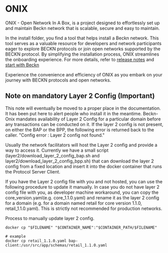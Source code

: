 # ONIX

ONIX - Open Network In A Box, is a project designed to effortlessly set up and maintain Beckn network that is scalable, secure and easy to maintain.

In the install folder, you find a tool that helps install a Beckn network. This tool serves as a valuable resource for developers and network participants eager to explore BECKN protocols or join open networks supported by the BECKN protocol. By simplifying the installation process, ONIX streamlines the onboarding experience. For more details, refer to [release notes](./install/RELEASE.md) and [start with Beckn](./install/START_BECKN.md)

Experience the convenience and efficiency of ONIX as you embark on your journey with BECKN protocols and open networks.

## Note on mandatory Layer 2 Config (Important)
This note will eventually be moved to a proper place in the documentation. It has been put here to alert people who install it in the meantime.
Beckn-Onix mandates availability of Layer 2 Config for a particular domain before any transactions can be conducted on it. If the layer 2 config is not present, on either the BAP or the BPP, the following error is returned back to the caller. "Config error :  Layer 2 config not found."

Usually the network facilitators will host the Layer 2 config and provide a way to access it. Currently we have a small script (layer2/download_layer_2_config_bap.sh and layer2/download_layer_2_config_bpp.sh) that can download the layer 2 config from a fixed location and insert it into the docker container that runs the Protocol Server Client. 

If you have the Layer 2 config file with you and not hosted, you can use the following procedure to update it manually. In case you do not have layer 2 config file with you, as developer machine workaround, you can copy the core_version.yaml(e.g. core_1.1.0.yaml) and rename it as the layer 2 config for a domain (e.g. for a domain named retail for core version 1.1.0, retail_1.1.0.yaml). This is strictly not recommended for production networks.

Process to manually update layer 2 config.
```
docker cp "$FILENAME" "$CONTAINER_NAME":"$CONTAINER_PATH/$FILENAME"

# example
docker cp retail_1.1.0.yaml bap-client:/usr/src/app/schemas/retail_1.1.0.yaml

```

